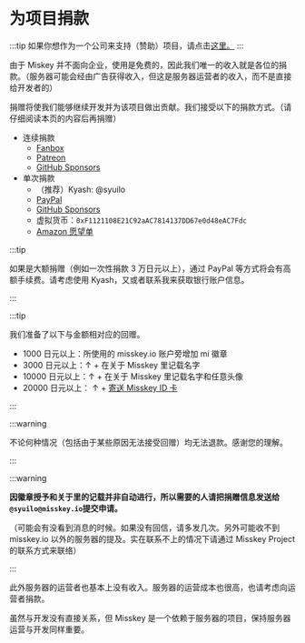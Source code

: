 # 为项目捐款

:::tip
如果你想作为一个公司来支持（赞助）项目，请点击[这里。](/docs/become-a-sponsor/)
:::

由于 Miskey 并不面向企业，使用是免费的，因此我们唯一的收入就是各位的捐款。（服务器可能会经由广告获得收入，但这是服务器运营者的收入，而不是直接给开发者的）

捐赠将使我们能够继续开发并为该项目做出贡献。我们接受以下的捐款方式。（请仔细阅读本页的内容后再捐赠）

- 连续捐款
    - [Fanbox](https://syuilo.fanbox.cc/)
    - [Patreon](https://www.patreon.com/syuilo)
    - [GitHub Sponsors](https://github.com/sponsors/misskey-dev)
- 单次捐款
    - （推荐）Kyash: @syuilo
    - [PayPal](https://paypal.me/syuilo)
    - [GitHub Sponsors](https://github.com/sponsors/misskey-dev)
    - 虚拟货币：`0xF1121108E21C92aAC7814137DD67e0d48eAC7Fdc`
    - [Amazon 愿望单](https://www.amazon.jp/hz/wishlist/ls/4JG4P6XKX9KD?ref_=wl_share)

:::tip

如果是大额捐赠（例如一次性捐款 3 万日元以上），通过 PayPal 等方式将会有高额手续费。请考虑使用 Kyash，又或者联系我来获取银行账户信息。

:::

:::tip

我们准备了以下与金额相对应的回赠。

- 1000 日元以上：所使用的 misskey.io 账户旁增加 mi 徽章
- 3000 日元以上：↑ + 在关于 Misskey 里记载名字
- 10000 日元以上：↑ + 在关于 Misskey 里记载名字和任意头像
- 20000 日元以上： ↑ + [寄送 Misskey ID 卡](/docs/mi-card/)

:::

:::warning

不论何种情况（包括由于某些原因无法接受回赠）均无法退款。感谢您的理解。

:::

:::warning

**因徽章授予和关于里的记载并非自动进行，所以需要的人请把捐赠信息发送给`@syuilo@misskey.io`提交申请。**

（可能会有没看到消息的时候。如果没有回信，请多发几次。另外可能收不到 misskey.io 以外的服务器的提及。实在联系不上的情况下请通过 Misskey Project 的联系方式来联络）

:::

此外服务器的运营者也基本上没有收入。服务器的运营成本也很高，也请考虑向运营者捐款。

虽然与开发没有直接关系，但 Misskey 是一个依赖于服务器的项目，保持服务器运营与开发同样重要。
